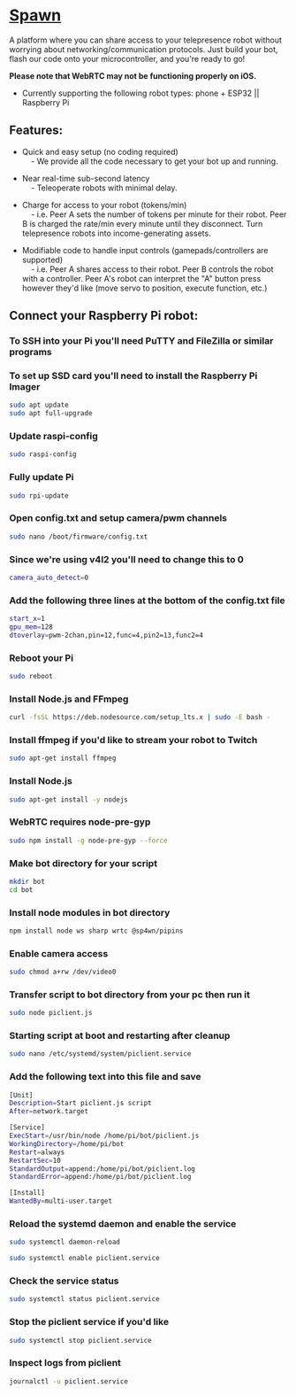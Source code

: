 # [Spawn](https://sp4wn.com)

A platform where you can share access to your telepresence robot without worrying about networking/communication protocols. Just build your bot, flash our code onto your microcontroller, and you're ready to go! 

**Please note that WebRTC may not be functioning properly on iOS.**

- Currently supporting the following robot types: phone + ESP32 || Raspberry Pi


## Features:

- Quick and easy setup (no coding required)  
    &nbsp;&nbsp;&nbsp;&nbsp;- We provide all the code necessary to get your bot up and running.

- Near real-time sub-second latency  
    &nbsp;&nbsp;&nbsp;&nbsp;- Teleoperate robots with minimal delay. 

- Charge for access to your robot (tokens/min)  
    &nbsp;&nbsp;&nbsp;&nbsp;- i.e. Peer A sets the number of tokens per minute for their robot. Peer B is charged the rate/min every minute until they disconnect. Turn telepresence robots into income-generating assets.

- Modifiable code to handle input controls (gamepads/controllers are supported)  
    &nbsp;&nbsp;&nbsp;&nbsp;- i.e. Peer A shares access to their robot. Peer B controls the robot with a controller. Peer A's robot can interpret the "A" button press however they'd like (move servo to position, execute function, etc.)

## Connect your Raspberry Pi robot:

### To SSH into your Pi you'll need PuTTY and FileZilla or similar programs

### To set up SSD card you'll need to install the Raspberry Pi Imager
```bash
sudo apt update
sudo apt full-upgrade
```
### Update raspi-config
```bash
sudo raspi-config
```

### Fully update Pi
```bash
sudo rpi-update
```

### Open config.txt and setup camera/pwm channels
```bash
sudo nano /boot/firmware/config.txt
```

### Since we're using v4l2 you'll need to change this to 0
```bash
camera_auto_detect=0
```

### Add the following three lines at the bottom of the config.txt file
```bash
start_x=1
gpu_mem=128
dtoverlay=pwm-2chan,pin=12,func=4,pin2=13,func2=4
```

### Reboot your Pi
```bash
sudo reboot
```

### Install Node.js and FFmpeg
```bash
curl -fsSL https://deb.nodesource.com/setup_lts.x | sudo -E bash -
```

### Install ffmpeg if you'd like to stream your robot to Twitch
```bash
sudo apt-get install ffmpeg
```

### Install Node.js
```bash
sudo apt-get install -y nodejs
```

### WebRTC requires node-pre-gyp
```bash
sudo npm install -g node-pre-gyp --force
```

### Make bot directory for your script
```bash
mkdir bot
cd bot
```

### Install node modules in bot directory
```bash
npm install node ws sharp wrtc @sp4wn/pipins
```

### Enable camera access
```bash
sudo chmod a+rw /dev/video0
```

### Transfer script to bot directory from your pc then run it
```bash
sudo node piclient.js
```

### Starting script at boot and restarting after cleanup
```bash
sudo nano /etc/systemd/system/piclient.service
```

### Add the following text into this file and save
```bash
[Unit]
Description=Start piclient.js script
After=network.target

[Service]
ExecStart=/usr/bin/node /home/pi/bot/piclient.js
WorkingDirectory=/home/pi/bot
Restart=always
RestartSec=10
StandardOutput=append:/home/pi/bot/piclient.log
StandardError=append:/home/pi/bot/piclient.log

[Install]
WantedBy=multi-user.target
```

### Reload the systemd daemon and enable the service
```bash
sudo systemctl daemon-reload
```
```bash
sudo systemctl enable piclient.service
```

### Check the service status
```bash
sudo systemctl status piclient.service
```

### Stop the piclient service if you'd like
```bash
sudo systemctl stop piclient.service
```

### Inspect logs from piclient
```bash
journalctl -u piclient.service
```







